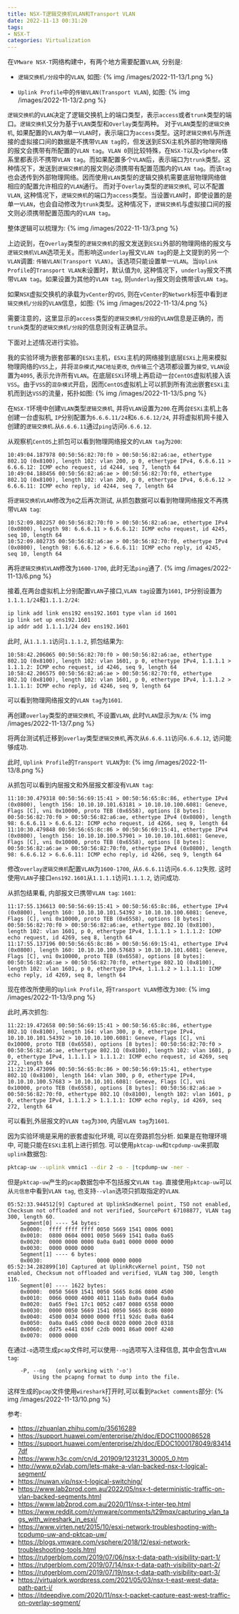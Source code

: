 ```yaml
---
title: NSX-T逻辑交换机VLAN和Transport VLAN
date: 2022-11-13 00:31:20
tags:
- NSX-T
categories: Virtualization
---
```

在`VMware NSX-T`网络构建中，有两个地方需要配置`VLAN`, 分别是:

* `逻辑交换机/分段`中的`VLAN`, 如图:
{% img /images/2022-11-13/1.png %}

* `Uplink Profile`中的`传输VLAN(Transport VLAN`), 如图:
{% img /images/2022-11-13/2.png %}

`逻辑交换机`的`VLAN`决定了逻辑交换机上的端口类型，表示`access`或者`trunk`类型的端口。`逻辑交换机`又分为基于`VLAN`类型和`Overlay`类型两种。
对于`VLAN`类型的`逻辑交换机`, 如果配置的`VLAN`为单一`VLAN`时，表示端口为`access`类型。这时`逻辑交换机`与所连接的虚拟接口间的数据是不携带`VLAN tag`的，但发送到ESXi主机外部的物理网络的报文会携带有所配置的`VLAN tag`。`VLAN 0`则比较特殊，在`NSX-T`以及`vSphere`体系里都表示不携带`VLAN tag`。而如果配置多个`VLAN`后，表示端口为`trunk`类型。这种情况下，发送到`逻辑交换机`的报文则必须携带有配置范围内的`VLAN tag`。而该`tag`也会透传到外部物理网络。因而使用`VLAN`类型的逻辑交换机需要底层物理网络做相应的配置允许相应的`VLAN`通行。
而对于`Overlay`类型的`逻辑交换机`, 可以不配置`VLAN`, 这种情况下，`逻辑交换机`的端口为`access`类型。当设置`VLAN`时，即使设置的是单一`VLAN`，也会自动修改为`trunk`类型。这种情况下，`逻辑交换机`与虚拟接口间的报文则必须携带配置范围内的`VLAN tag`。

整体逻辑可以梳理为:
{% img /images/2022-11-13/3.png %}

<!--more-->
上边说到，在`Overlay`类型的`逻辑交换机`的报文发送到`ESXi`外部的物理网络的报文与`逻辑交换机VLAN`选项无关。而影响这`underlay`报文`VLAN tag`的是上文提到的另一个`VLAN`调置: `传输VLAN(Transport VLAN)`。该选项只能设置单一`VLAN`。当`Uplink Profile`的`Transport VLAN`未设置时，默认值为`0`, 这种情况下，`underlay`报文不携带`VLAN tag`。如果设置为其他的`VLAN tag`, 则`underlay`报文则会携带该`VLAN tag`。

如果`NSX`虚拟交换机的承载为`vCenter`的`VDS`, 则在`vCenter`的`Network`标签中看到`逻辑交换机/分段`的`VLAN`信息，如图:
{% img /images/2022-11-13/4.png %}

需要注意的，这里显示的`access`类型的`逻辑交换机/分段`的`VLAN`信息是正确的，而`trunk`类型的`逻辑交换机/分段`的信息则没有正确显示。

下面对上述情况进行实验。

我的实验环境为嵌套部署的`ESXi`主机，`ESXi`主机的网络接到底层`ESXi`上用来模拟物理网络的`VSS`上，并将`混杂模式`,`MAC地址更改`, `伪传输`三个选项都设置为`接受`, `VLAN`设置为`4095`, 表示允许所有`VLAN`。在底层`ESXi`环境上再启动一台`CentOS`虚拟机接入该`VSS`。由于`VSS`的`混杂模式`开启，因而`CentOS`虚拟机上可以抓到所有流出嵌套`ESXi`主机而到达`VSS`的流量，拓扑如图:
{% img /images/2022-11-13/5.png %}

在`NSX-T`环境中创建`VLAN`类型`逻辑交换机`, 并将`VLAN`设置为`200`.在两台`ESXi`主机上各创建一台虚拟机, `IP`分别配置为`6.6.6.11/24`和`6.6.6.12/24`, 并将虚拟机网卡接入创建的`逻辑交换机`.从`6.6.6.11`通过`ping`访问`6.6.6.12`.

从观察机`CentOS`上抓包可以看到物理网络报文的`VLAN tag`为`200`:
```plain
10:49:04.187978 00:50:56:82:70:f0 > 00:50:56:82:a6:ae, ethertype 802.1Q (0x8100), length 102: vlan 200, p 0, ethertype IPv4, 6.6.6.11 > 6.6.6.12: ICMP echo request, id 4244, seq 7, length 64
10:49:04.188456 00:50:56:82:a6:ae > 00:50:56:82:70:f0, ethertype 802.1Q (0x8100), length 102: vlan 200, p 0, ethertype IPv4, 6.6.6.12 > 6.6.6.11: ICMP echo reply, id 4244, seq 7, length 64
```

将`逻辑交换机VLAN`修改为`0`之后再次测试, 从抓包数据可以看到物理网络报文不再携带`VLAN tag`:
```
10:52:09.802257 00:50:56:82:70:f0 > 00:50:56:82:a6:ae, ethertype IPv4 (0x0800), length 98: 6.6.6.11 > 6.6.6.12: ICMP echo request, id 4245, seq 10, length 64
10:52:09.802735 00:50:56:82:a6:ae > 00:50:56:82:70:f0, ethertype IPv4 (0x0800), length 98: 6.6.6.12 > 6.6.6.11: ICMP echo reply, id 4245, seq 10, length 64
```

再将`逻辑交换机VLAN`修改为`1600-1700`, 此时无法`ping`通了.
{% img /images/2022-11-13/6.png %}


接着,在两台虚拟机上分别配置`VLAN`子接口,`VLAN tag`设置为`1601`, `IP`分别设置为`1.1.1.1/24`和`1.1.1.2/24`:

```bash
ip link add link ens192 ens192.1601 type vlan id 1601
ip link set up ens192.1601
ip addr add 1.1.1.1/24 dev ens192.1601
```

此时, 从`1.1.1.1`访问`1.1.1.2`, 抓包结果为:
```plain
10:58:42.206065 00:50:56:82:70:f0 > 00:50:56:82:a6:ae, ethertype 802.1Q (0x8100), length 102: vlan 1601, p 0, ethertype IPv4, 1.1.1.1 > 1.1.1.2: ICMP echo request, id 4246, seq 9, length 64
10:58:42.206575 00:50:56:82:a6:ae > 00:50:56:82:70:f0, ethertype 802.1Q (0x8100), length 102: vlan 1601, p 0, ethertype IPv4, 1.1.1.2 > 1.1.1.1: ICMP echo reply, id 4246, seq 9, length 64
```
可以看到物理网络报文的`VLAN tag`为`1601`.

再创建`overlay`类型的`逻辑交换机`, 不设置`VLAN`, 此时`VLAN`显示为`N/A`:
{% img /images/2022-11-13/7.png %}

将两台测试机迁移到`overlay`类型`逻辑交换机`,再次从`6.6.6.11`访问`6.6.6.12`, 访问能够成功.

此时, `Uplink Profile`的`Transport VLAN`为`0`:
{% img /images/2022-11-13/8.png %}

从抓包可以看到内层报文和外层报文都没有`VLAN tag`:
```plain
11:10:30.479318 00:50:56:69:15:41 > 00:50:56:65:8c:86, ethertype IPv4 (0x0800), length 156: 10.10.10.101.63181 > 10.10.10.100.6081: Geneve, Flags [C], vni 0x10000, proto TEB (0x6558), options [8 bytes]: 00:50:56:82:70:f0 > 00:50:56:82:a6:ae, ethertype IPv4 (0x0800), length 98: 6.6.6.11 > 6.6.6.12: ICMP echo request, id 4266, seq 9, length 64
11:10:30.479848 00:50:56:65:8c:86 > 00:50:56:69:15:41, ethertype IPv4 (0x0800), length 156: 10.10.10.100.57901 > 10.10.10.101.6081: Geneve, Flags [C], vni 0x10000, proto TEB (0x6558), options [8 bytes]: 00:50:56:82:a6:ae > 00:50:56:82:70:f0, ethertype IPv4 (0x0800), length 98: 6.6.6.12 > 6.6.6.11: ICMP echo reply, id 4266, seq 9, length 64
```

修改`overlay逻辑交换机`配置`VLAN`为`1600-1700`, 从`6.6.6.11`访问`6.6.6.12`失败. 这时使用`VLAN`子接口`ens192.1601`从`1.1.1.1`访问`1.1.1.2`, 访问成功.

从抓包结果看, 内部报文已携带`VLAN tag`: `1601`:

```plain
11:17:55.136613 00:50:56:69:15:41 > 00:50:56:65:8c:86, ethertype IPv4 (0x0800), length 160: 10.10.10.101.54392 > 10.10.10.100.6081: Geneve, Flags [C], vni 0x10000, proto TEB (0x6558), options [8 bytes]: 00:50:56:82:70:f0 > 00:50:56:82:a6:ae, ethertype 802.1Q (0x8100), length 102: vlan 1601, p 0, ethertype IPv4, 1.1.1.1 > 1.1.1.2: ICMP echo request, id 4269, seq 8, length 64
11:17:55.137196 00:50:56:65:8c:86 > 00:50:56:69:15:41, ethertype IPv4 (0x0800), length 160: 10.10.10.100.57683 > 10.10.10.101.6081: Geneve, Flags [C], vni 0x10000, proto TEB (0x6558), options [8 bytes]: 00:50:56:82:a6:ae > 00:50:56:82:70:f0, ethertype 802.1Q (0x8100), length 102: vlan 1601, p 0, ethertype IPv4, 1.1.1.2 > 1.1.1.1: ICMP echo reply, id 4269, seq 8, length 64
```
现在修改所使用的`Uplink Profile`, 将`Transport VLAN`修改为`300`:
{% img /images/2022-11-13/9.png %}

此时,再次抓包:
```plain
11:22:19.472658 00:50:56:69:15:41 > 00:50:56:65:8c:86, ethertype 802.1Q (0x8100), length 164: vlan 300, p 0, ethertype IPv4, 10.10.10.101.54392 > 10.10.10.100.6081: Geneve, Flags [C], vni 0x10000, proto TEB (0x6558), options [8 bytes]: 00:50:56:82:70:f0 > 00:50:56:82:a6:ae, ethertype 802.1Q (0x8100), length 102: vlan 1601, p 0, ethertype IPv4, 1.1.1.1 > 1.1.1.2: ICMP echo request, id 4269, seq 272, length 64
11:22:19.473096 00:50:56:65:8c:86 > 00:50:56:69:15:41, ethertype 802.1Q (0x8100), length 164: vlan 300, p 0, ethertype IPv4, 10.10.10.100.57683 > 10.10.10.101.6081: Geneve, Flags [C], vni 0x10000, proto TEB (0x6558), options [8 bytes]: 00:50:56:82:a6:ae > 00:50:56:82:70:f0, ethertype 802.1Q (0x8100), length 102: vlan 1601, p 0, ethertype IPv4, 1.1.1.2 > 1.1.1.1: ICMP echo reply, id 4269, seq 272, length 64
```

可以看到,外层报文的`VLAN tag`为`300`, 内层`VLAN tag`为`1601`.

因为实验环境是采用的嵌套虚拟化环境, 可以在旁路抓包分析. 如果是在物理环境中, 可能只能在`ESXi`主机上进行抓包.
可以使用`pktcap-uw`和`tcpdump-uw`来抓取`uplink`数据包:
```bash
pktcap-uw --uplink vmnic1 --dir 2 -o - |tcpdump-uw -ner -
```
但是`pktcap-uw`产生的`pcap`数据包中不包括报文`VLAN tag`. 直接使用`pktcap-uw`可以从`元信息`中看到`VLAN tag`, 也支持`--vlan`选项只抓取指定的`VLAN`.
```plain
05:52:33.944512[9] Captured at UplinkSndKernel point, TSO not enabled, Checksum not offloaded and not verified, SourcePort 67108877, VLAN tag 300, length 60.
	Segment[0] ---- 54 bytes:
	0x0000:  ffff ffff ffff 0050 5669 1541 0806 0001
	0x0010:  0800 0604 0001 0050 5669 1541 0a0a 0a65
	0x0020:  0000 0000 0000 0a0a 0a01 0000 0000 0000
	0x0030:  0000 0000 0000
	Segment[1] ---- 6 bytes:
	0x0030:                 0000 0000 0000
05:52:34.282899[10] Captured at UplinkRcvKernel point, TSO not enabled, Checksum not offloaded and verified, VLAN tag 300, length 116.
	Segment[0] ---- 1622 bytes:
	0x0000:  0050 5669 1541 0050 5665 8c86 0800 4500
	0x0010:  0066 0000 4000 4011 11ab 0a0a 0a64 0a0a
	0x0020:  0a65 f9e1 17c1 0052 c407 0080 6558 0000
	0x0030:  0000 0050 5669 1541 0050 5665 8c86 0800
	0x0040:  4500 0034 0000 0000 ff11 92dc 0a0a 0a64
	0x0050:  0a0a 0a65 c000 0ec8 0020 0000 20c0 0318
	0x0060:  dd75 e441 036f c2db 0001 86a0 000f 4240
	0x0070:  0000 0000
```

在通过`-o`选项生成`pcap`文件时,可以使用`--ng`选项写入注释信息, 其中会包含`VLAN tag`:
```plain
	-P, --ng   (only working with '-o')
		Using the pcapng format to dump into the file.
```

这样生成的`pcap`文件使用`wireshark`打开时,可以看到`Packet comments`部分:
{% img /images/2022-11-13/10.png %}

参考:

* https://zhuanlan.zhihu.com/p/35616289
* https://support.huawei.com/enterprise/zh/doc/EDOC1100086528
* https://support.huawei.com/enterprise/zh/doc/EDOC1000178049/834147df
* https://www.h3c.com/cn/d_201909/1231231_30005_0.htm
* http://www.p2vlab.com/lets-make-a-vlan-backed-nsx-t-logical-segment/
* https://nuwan.vip/nsx-t-logical-switching/
* https://www.lab2prod.com.au/2022/05/nsx-t-deterministic-traffic-on-vlan-backed-segments.html
* https://www.lab2prod.com.au/2020/11/nsx-t-inter-tep.html
* https://www.reddit.com/r/vmware/comments/t29mqx/capturing_vlan_tags_with_wireshark_in_esxi/
* https://www.virten.net/2015/10/esxi-network-troubleshooting-with-tcpdump-uw-and-pktcap-uw/
* https://blogs.vmware.com/vsphere/2018/12/esxi-network-troubleshooting-tools.html
* https://rutgerblom.com/2019/07/06/nsx-t-data-path-visibility-part-1/
* https://rutgerblom.com/2019/07/14/nsx-t-data-path-visibility-part-2/
* https://rutgerblom.com/2019/07/19/nsx-t-data-path-visibility-part-3/
* https://virtualork.wordpress.com/2021/05/03/nsx-t-east-west-data-path-part-i/
* https://itdeepdive.com/2020/11/nsx-t-packet-capture-east-west-traffic-on-overlay-segment/
